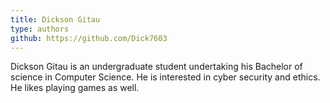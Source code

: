 ```yaml
---
title: Dickson Gitau
type: authors
github: https://github.com/Dick7603
---
```

Dickson Gitau is an undergraduate student undertaking his Bachelor of science in Computer Science. He is interested in cyber security and ethics. He likes playing games as well.